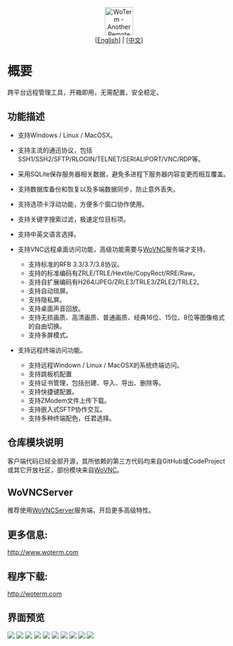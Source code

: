 <p align="center">
  <img src="doc/woterm.png" width="64" alt="WoTerm - Another Remote Access Assistant"><br>
  [<a href="README.md">English</a>] | [<a href="README-zh.md">中文</a>]  
</p>

# 概要
跨平台远程管理工具，开箱即用，无需配置，安全稳定。

## 功能描述
- 支持Windows / Linux / MacOSX。
- 支持主流的通迅协议，包括SSH1/SSH2/SFTP/RLOGIN/TELNET/SERIALlPORT/VNC/RDP等。
- 采用SQLite保存服务器相关数据，避免多进程下服务器内容变更而相互覆盖。
- 支持数据库备份和恢复以及多端数据同步，防止意外丢失。
- 支持选项卡浮动功能，方便多个窗口协作使用。
- 支持关键字搜索过滤，极速定位目标项。
- 支持中英文语言选择。
  
- 支持VNC远程桌面访问功能，高级功能需要与[WoVNC](http://wovnc.com)服务端才支持。
  - 支持标准的RFB 3.3/3.7/3.8协议。
  - 支持的标准编码有ZRLE/TRLE/Hextile/CopyRect/RRE/Raw。
  - 支持自扩展编码有H264/JPEG/ZRLE3/TRLE3/ZRLE2/TRLE2。
  - 支持自动琐屏。
  - 支持隐私屏。
  - 支持桌面声音回放。
  - 支持无损画质、高清画质、普通画质、经典16位、15位、8位等图像格式的自由切换。
  - 支持多屏模式。
- 支持远程终端访问功能。
  - 支持远程Windown / Linux / MacOSX的系统终端访问。
  - 支持跳板机配置
  - 支持证书管理，包括创建、导入、导出、删除等。
  - 支持快捷键配置。
  - 支持ZModem文件上传下载。
  - 支持嵌入式SFTP协作交互。
  - 支持多种终端配色，任君选择。


## 仓库模块说明
客户端代码已经全部开源，其所依赖的第三方代码均来自GitHub或CodeProject或其它开放社区，部份模块来自[WoVNC](http://wovnc.com)。

## WoVNCServer
推荐使用[WoVNCServer](http://www.wovnc.com)服务端，开启更多高级特性。

## 更多信息: 
<a href="http://www.woterm.com">http://www.woterm.com</a>

## 程序下载:
<a href="http://woterm.com">http://woterm.com</a>

## 界面预览
<img src="doc/main.png"/>
<img src="doc/main2.png"/>
<img src="doc/main3.png"/>
<img src="doc/option.png"/>
<img src="doc/identity.png"/>
<img src="doc/floattab.gif"/>
<img src="doc/split.gif"/>
<img src="doc/vnc.png"/>
<img src="doc/color.gif"/>
<img src="doc/vnc.png"/>